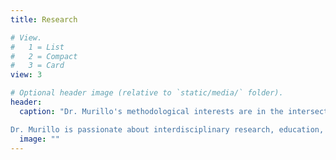 ```yaml
---
title: Research 

# View.
#   1 = List
#   2 = Compact
#   3 = Card
view: 3

# Optional header image (relative to `static/media/` folder).
header:
  caption: "Dr. Murillo's methodological interests are in the intersection of statistical inference, mathematical modeling, and simulation studies for the prediction of health outcomes in the context of health policy and interventions. At Brown, she is involved with leading the design, conduct and analysis of clinical and translational research (CTR) at the Advance-CTR, Hasbro Children’s Hospital, and Women & Infants Hospital. Her research interests are in statistical applications in obesity, diabetes, cardiovascular disease, physical activity, eating behaviors, asthma and health disparities. She collaborates broadly on other topics in infectious diseases and epidemiology both at the within-host (genetic) and population levels. 

Dr. Murillo is passionate about interdisciplinary research, education, and service. The overall goal of her work is to improve public health through developing and applying innovative statistical, mathematical, and computational methods that contribute to the design and implementation of evidence-based interventions and health policies in the areas of chronic and infectious diseases, epidemiology, and health disparities."
  image: ""
---
```

